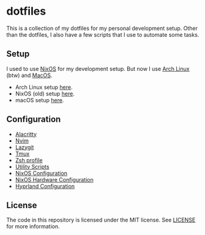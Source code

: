 # dotfiles

This is a collection of my dotfiles for my personal development setup.
Other than the dotfiles, I also have a few scripts that I use to automate some tasks.

## Setup

I used to use [NixOS](https://nixos.org) for my development setup. But now I use [Arch Linux](https://archlinux.org) (btw) and [MacOS](https://www.apple.com/macos/).

* Arch Linux setup [here](./arch_setup.md).
* NixOS (old) setup [here](./nixos_setup.md).
* macOS setup [here](./macos_setup.md).

## Configuration

* [Alacritty](./.config/alacritty/alacritty.toml)
* [Nvim](./.config/nvim/)
* [Lazygit](./lazygit/config.yml)
* [Tmux](./.tmux.conf)
* [Zsh profile](./.zshrc)
* [Utility Scripts](./scripts/)
* [NixOS Configuration](./nixos/configuration.nix)
* [NixOS Hardware Configuration](./nixos/hardware-configuration.nix)
* [Hyprland Configuration](./.config/hypr/hyprland.conf)

## License

The code in this repository is licensed under the MIT license. See [LICENSE](./LICENSE) for more information.
